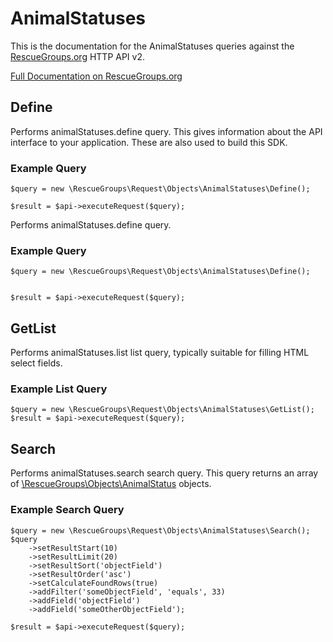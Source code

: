 # AnimalStatuses

This is the documentation for the AnimalStatuses queries against the [RescueGroups.org](https://www.rescuegroups.org/) HTTP API v2.

[Full Documentation on RescueGroups.org](https://userguide.rescuegroups.org/display/APIDG/Object+definitions#Objectdefinitions-animalStatuses)

## Define
Performs animalStatuses.define query. This gives information about the API interface to your application. These are also used to build this SDK.

### Example Query

    $query = new \RescueGroups\Request\Objects\AnimalStatuses\Define();

    $result = $api->executeRequest($query);
Performs animalStatuses.define query.

### Example Query

    $query = new \RescueGroups\Request\Objects\AnimalStatuses\Define();


    $result = $api->executeRequest($query);

## GetList
Performs animalStatuses.list list query, typically suitable for filling HTML select fields.

### Example List Query

    $query = new \RescueGroups\Request\Objects\AnimalStatuses\GetList();
    $result = $api->executeRequest($query);
## Search
Performs animalStatuses.search search query. This query returns an array of [\RescueGroups\Objects\AnimalStatus](../../../src/Objects/AnimalStatus.php) objects.

### Example Search Query

    $query = new \RescueGroups\Request\Objects\AnimalStatuses\Search();
    $query
        ->setResultStart(10)
        ->setResultLimit(20)
        ->setResultSort('objectField')
        ->setResultOrder('asc')
        ->setCalculateFoundRows(true)
        ->addFilter('someObjectField', 'equals', 33)
        ->addField('objectField')
        ->addField('someOtherObjectField');

    $result = $api->executeRequest($query);

